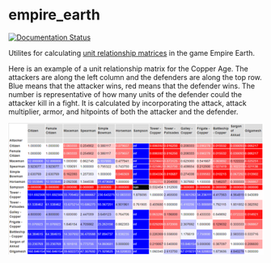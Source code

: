# empire_earth

[![Documentation Status](https://readthedocs.org/projects/empire-earth/badge/?version=latest)](https://empire-earth.readthedocs.io/en/latest/?badge=latest)

Utilites for calculating [unit relationship matrices](https://empire-earth.readthedocs.io/en/latest/_autosummary/empire_earth.units.relationships.epochs.html)
in the game Empire Earth.

Here is an example of a unit relationship matrix for the Copper Age.
The attackers are along the left column and the defenders are along the top row.
Blue means that the attacker wins, red means that the defender wins.
The number is representative of how many units of the defender could the attacker kill in a fight.
It is calculated by incorporating the attack, attack multiplier, armor, and hitpoints of both the attacker and the
defender.

![Example Table](table_example.png)